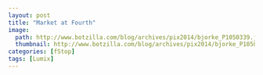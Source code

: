 ```yaml
---
layout: post
title: "Market at Fourth"
image:
  path: http://www.botzilla.com/blog/archives/pix2014/bjorke_P1050339.jpg
  thumbnail: http://www.botzilla.com/blog/archives/pix2014/bjorke_P1050339.jpg
categories: [fStop]
tags: [Lumix]
---
```


